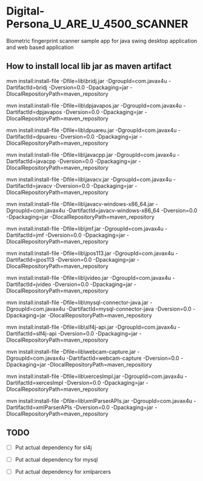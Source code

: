 # Digital-Persona_U_ARE_U_4500_SCANNER
Biometric fingerprint scanner sample app for java swing desktop application and web based application


## How to install local lib jar as maven artifact

mvn install:install-file -Dfile=lib\bridj.jar -DgroupId=com.javax4u -DartifactId=bridj -Dversion=0.0 -Dpackaging=jar -DlocalRepositoryPath=maven_repository

mvn install:install-file -Dfile=lib\dpjavapos.jar -DgroupId=com.javax4u -DartifactId=dpjavapos -Dversion=0.0 -Dpackaging=jar -DlocalRepositoryPath=maven_repository

mvn install:install-file -Dfile=lib\dpuareu.jar -DgroupId=com.javax4u -DartifactId=dpuareu -Dversion=0.0 -Dpackaging=jar -DlocalRepositoryPath=maven_repository


mvn install:install-file -Dfile=lib\javacpp.jar -DgroupId=com.javax4u -DartifactId=javacpp -Dversion=0.0 -Dpackaging=jar -DlocalRepositoryPath=maven_repository

mvn install:install-file -Dfile=lib\javacv.jar -DgroupId=com.javax4u -DartifactId=javacv -Dversion=0.0 -Dpackaging=jar -DlocalRepositoryPath=maven_repository

mvn install:install-file -Dfile=lib\javacv-windows-x86_64.jar -DgroupId=com.javax4u -DartifactId=javacv-windows-x86_64 -Dversion=0.0 -Dpackaging=jar -DlocalRepositoryPath=maven_repository

mvn install:install-file -Dfile=lib\jmf.jar -DgroupId=com.javax4u -DartifactId=jmf -Dversion=0.0 -Dpackaging=jar -DlocalRepositoryPath=maven_repository

mvn install:install-file -Dfile=lib\jpos113.jar -DgroupId=com.javax4u -DartifactId=jpos113 -Dversion=0.0 -Dpackaging=jar -DlocalRepositoryPath=maven_repository

mvn install:install-file -Dfile=lib\jvideo.jar -DgroupId=com.javax4u -DartifactId=jvideo -Dversion=0.0 -Dpackaging=jar -DlocalRepositoryPath=maven_repository

mvn install:install-file -Dfile=lib\mysql-connector-java.jar -DgroupId=com.javax4u -DartifactId=mysql-connector-java -Dversion=0.0 -Dpackaging=jar -DlocalRepositoryPath=maven_repository

mvn install:install-file -Dfile=lib\slf4j-api.jar -DgroupId=com.javax4u -DartifactId=slf4j-api -Dversion=0.0 -Dpackaging=jar -DlocalRepositoryPath=maven_repository

mvn install:install-file -Dfile=lib\webcam-capture.jar -DgroupId=com.javax4u -DartifactId=webcam-capture -Dversion=0.0 -Dpackaging=jar -DlocalRepositoryPath=maven_repository

mvn install:install-file -Dfile=lib\xercesImpl.jar -DgroupId=com.javax4u -DartifactId=xercesImpl -Dversion=0.0 -Dpackaging=jar -DlocalRepositoryPath=maven_repository

mvn install:install-file -Dfile=lib\xmlParserAPIs.jar -DgroupId=com.javax4u -DartifactId=xmlParserAPIs -Dversion=0.0 -Dpackaging=jar -DlocalRepositoryPath=maven_repository


## TODO
	
- [ ] Put actual dependency for sl4j
- [ ] Put actual dependency for mysql
- [ ] Put actual dependency for xmlparcers
	

